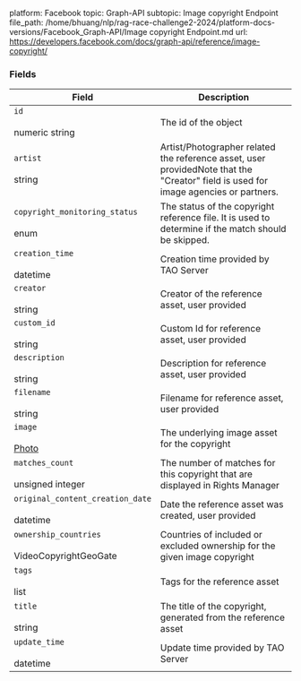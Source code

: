 platform: Facebook
topic: Graph-API
subtopic: Image copyright Endpoint
file_path: /home/bhuang/nlp/rag-race-challenge2-2024/platform-docs-versions/Facebook_Graph-API/Image copyright Endpoint.md
url: https://developers.facebook.com/docs/graph-api/reference/image-copyright/


### Fields

| Field | Description |
| --- | --- |
| `id`<br><br>numeric string | The id of the object |
| `artist`<br><br>string | Artist/Photographer related the reference asset, user providedNote that the "Creator" field is used for image agencies or partners. |
| `copyright_monitoring_status`<br><br>enum | The status of the copyright reference file. It is used to determine if the match should be skipped. |
| `creation_time`<br><br>datetime | Creation time provided by TAO Server |
| `creator`<br><br>string | Creator of the reference asset, user provided |
| `custom_id`<br><br>string | Custom Id for reference asset, user provided |
| `description`<br><br>string | Description for reference asset, user provided |
| `filename`<br><br>string | Filename for reference asset, user provided |
| `image`<br><br>[Photo](https://developers.facebook.com/docs/graph-api/reference/photo/) | The underlying image asset for the copyright |
| `matches_count`<br><br>unsigned integer | The number of matches for this copyright that are displayed in Rights Manager |
| `original_content_creation_date`<br><br>datetime | Date the reference asset was created, user provided |
| `ownership_countries`<br><br>VideoCopyrightGeoGate | Countries of included or excluded ownership for the given image copyright |
| `tags`<br><br>list<string> | Tags for the reference asset |
| `title`<br><br>string | The title of the copyright, generated from the reference asset |
| `update_time`<br><br>datetime | Update time provided by TAO Server |